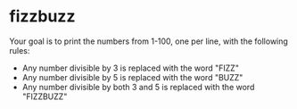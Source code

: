 fizzbuzz
========

Your goal is to print the numbers from 1-100, one per line, with the following rules:

* Any number divisible by 3 is replaced with the word "FIZZ"
* Any number divisible by 5 is replaced with the word "BUZZ"
* Any number divisible by both 3 and 5 is replaced with the word "FIZZBUZZ"

